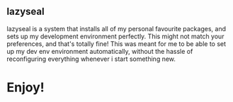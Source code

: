 ## lazyseal

lazyseal is a system that installs all of my personal favourite packages, and sets up my development environment perfectly.
This might not match your preferences, and that's totally fine! This was meant for me to be able to set up my dev env
environment automatically, without the hassle of reconfiguring everything whenever i start something new.

# Enjoy!
